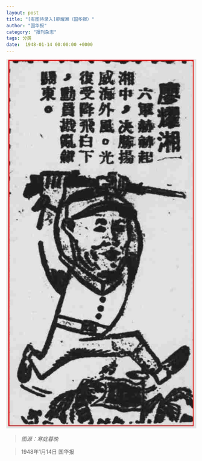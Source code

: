 ```yaml
---
layout: post
title: "[有图待录入]廖耀湘（国华报）"
author: "国华报"
category: "报刊杂志"
tags: 分类
date:  1948-01-14 00:00:00 +0000
---
```


![廖耀湘（国华报）](../assets/images/newspapers/廖耀湘（国华报）.png)



> *图源：寒庭暮晚*

> 1948年1月14日 国华报
